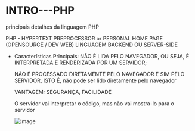 # INTRO---PHP
principais detalhes da linguagem PHP

PHP - HYPERTEXT PREPROCESSOR or PERSONAL HOME PAGE
(OPENSOURCE / DEV WEB) LINGUAGEM BACKEND OU SERVER-SIDE

- Características Principais:
  NÃO É LIDA PELO NAVEGADOR, OU SEJA, É INTERPRETADA E RENDERIZADA POR UM SERVIDOR;
  
  NÃO É PROCESSADO DIRETAMENTE PELO NAVEGADOR E SIM PELO SERVIDOR, ISTO É, não pode ser lido diretamente pelo navegador
  
  VANTAGEM: SEGURANÇA, FACILIDADE 

  O servidor vai interpretar o código, mas não vai mostra-lo para o servidor
  
  ![image](https://user-images.githubusercontent.com/61145169/223889123-6e0717ed-1087-4501-996b-61e3dddf6d2f.png)
